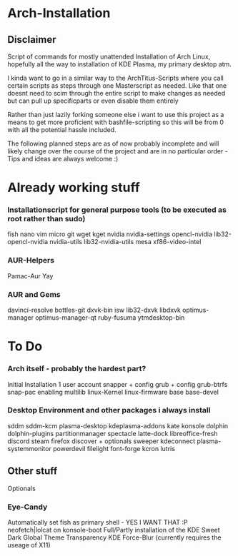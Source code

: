 # Arch-Installation
## Disclaimer
Script of commands for mostly unattended Installation of Arch Linux, hopefully all the way to installation of KDE Plasma, my primary desktop atm.

I kinda want to go in a similar way to the ArchTitus-Scripts where you call certain scripts as steps through one Masterscript as needed. Like that one doesnt need to scim through the entire script to make changes as needed but can pull up specificparts or even disable them entirely



Rather than just lazily forking someone else i want to use this project as a means to get more proficient with bashfile-scripting so this will be from 0 with all the potential hassle included.

The following planned steps are as of now probably incomplete and will likely change over the course of the project and are in no particular order - Tips and ideas are always welcome :) 

# Already working stuff

### Installationscript for general purpose tools (to be executed as root rather than sudo)
  fish
  nano
  vim
  micro
  git
  wget
  kget
  nvidia
  nvidia-settings
  opencl-nvidia
  lib32-opencl-nvidia
  nvidia-utils
  lib32-nvidia-utils
  mesa
  xf86-video-intel


### AUR-Helpers
  Pamac-Aur
  Yay

### AUR and Gems
  davinci-resolve
  bottles-git
  dxvk-bin
  isw
  lib32-dxvk
  libdxvk
  optimus-manager
  optimus-manager-qt
  ruby-fusuma
  ytmdesktop-bin

# To Do

### Arch itself - probably the hardest part?

  Initial Installation
  1 user account
  snapper + config
  grub + config
  grub-btrfs
  snap-pac
  enabling multilib
  linux-Kernel
  linux-firmware
  base
  base-devel

### Desktop Environment and other packages i always install
  sddm
  sddm-kcm
  plasma-desktop
  kdeplasma-addons
  kate
  konsole
  dolphin
  dolphin-plugins
  partitionmanager
  spectacle
  latte-dock
  libreoffice-fresh
  discord
  steam
  firefox
  discover + optionals
  sweeper
  kdeconnect
  plasma-systemmonitor
  powerdevil
  filelight
  font-forge
  kcron
  lutris
  
## Other stuff
Optionals

### Eye-Candy
  Automatically set fish as primary shell - YES I WANT THAT :P
  neofetch|lolcat on konsole-boot
  Full/Partly installation of the KDE Sweet Dark Global Theme
  Transparency
  KDE Force-Blur (currently requires the useage of X11)


